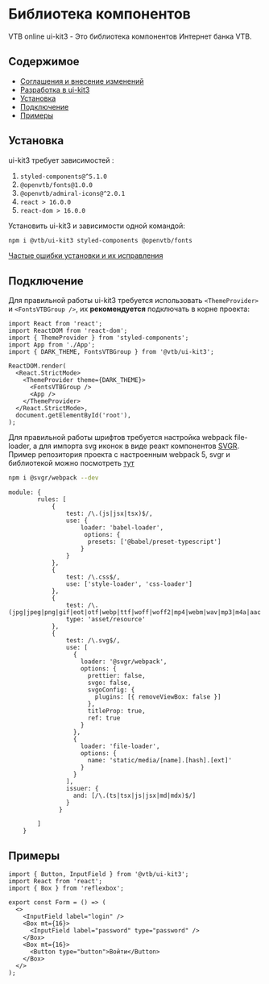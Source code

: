 # Библиотека компонентов

VTB online ui-kit3 - Это библиотека компонентов Интернет банка VTB.

## Содержимое

- [Соглашения и внесение изменений](CONTRIBUTING.md)
- [Разработка в ui-kit3](docs/development.md)
- [Установка](#Установка)
- [Подключение](#Подключение)
- [Примеры](#Примеры)

## Установка

ui-kit3 требует зависимостей :

1. `styled-components@^5.1.0`
2. `@openvtb/fonts@1.0.0`
3. `@openvtb/admiral-icons@^2.0.1`
4. `react > 16.0.0`
5. `react-dom > 16.0.0`

Установить ui-kit3 и зависимости одной командой:

```sh
npm i @vtb/ui-kit3 styled-components @openvtb/fonts
```

[Частые ошибки установки и их исправления](docs/install-problems.md)

## Подключение

Для правильной работы ui-kit3 требуется использовать `<ThemeProvider>` и `<FontsVTBGroup />`, их **рекомендуется** подключать в корне проекта:

```tsx
import React from 'react';
import ReactDOM from 'react-dom';
import { ThemeProvider } from 'styled-components';
import App from './App';
import { DARK_THEME, FontsVTBGroup } from '@vtb/ui-kit3';

ReactDOM.render(
  <React.StrictMode>
    <ThemeProvider theme={DARK_THEME}>
      <FontsVTBGroup />
      <App />
    </ThemeProvider>
  </React.StrictMode>,
  document.getElementById('root'),
);
```

Для правильной работы шрифтов требуется настройка webpack file-loader,
а для импорта svg иконок в виде реакт компонентов [SVGR](https://github.com/gregberge/svgr/tree/main/packages/webpack).
Пример репозитория проекта с настроенным webpack 5, svgr и библиотекой можно посмотреть [тут](https://bitbucket.region.vtb.ru/projects/EBVK/repos/react-webpack-5/browse)

```sh
npm i @svgr/webpack --dev
```

```
module: {
        rules: [
            {
                test: /\.(js|jsx|tsx)$/,
                use: {
                    loader: 'babel-loader',
                     options: {
                      presets: ['@babel/preset-typescript']
                    }
                }
            },
            {
                test: /\.css$/,
                use: ['style-loader', 'css-loader']
            },
            {
                test: /\.(jpg|jpeg|png|gif|eot|otf|webp|ttf|woff|woff2|mp4|webm|wav|mp3|m4a|aac|oga)$/,
                type: 'asset/resource'
            },
            {
                test: /\.svg$/,
                use: [
                  {
                    loader: '@svgr/webpack',
                    options: {
                      prettier: false,
                      svgo: false,
                      svgoConfig: {
                        plugins: [{ removeViewBox: false }]
                      },
                      titleProp: true,
                      ref: true
                    }
                  },
                  {
                    loader: 'file-loader',
                    options: {
                      name: 'static/media/[name].[hash].[ext]'
                    }
                  }
                ],
                issuer: {
                  and: [/\.(ts|tsx|js|jsx|md|mdx)$/]
                }
              }
        
        ]
    }
```

## Примеры

```tsx
import { Button, InputField } from '@vtb/ui-kit3';
import React from 'react';
import { Box } from 'reflexbox';

export const Form = () => (
  <>
    <InputField label="login" />
    <Box mt={16}>
      <InputField label="password" type="password" />
    </Box>
    <Box mt={16}>
      <Button type="button">Войти</Button>
    </Box>
  </>
);
```
